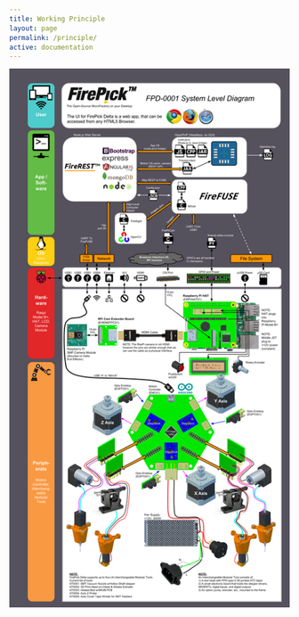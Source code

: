 ```yaml
---
title: Working Principle
layout: page
permalink: /principle/
active: documentation
---
```

![System Level Diagram](/assets/images/firepick-delta-system-level-diagram.png?raw=true "System Level Diagram")